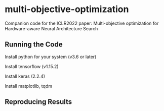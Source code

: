 # multi-objective-optimization

Companion code for the ICLR2022 paper: Multi-objective optimization for Hardware-aware
Neural Architecture Search



## Running the Code
Install python for your system (v3.6 or later)

Install tensorflow (v1.15.2)

Install keras (2.2.4)

Install matplotlib, tqdm


## Reproducing Results
